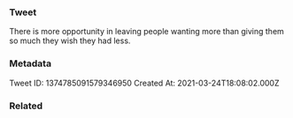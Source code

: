 ### Tweet
There is more opportunity in leaving people wanting more than giving them so much they wish they had less.

### Metadata
Tweet ID: 1374785091579346950
Created At: 2021-03-24T18:08:02.000Z

### Related

